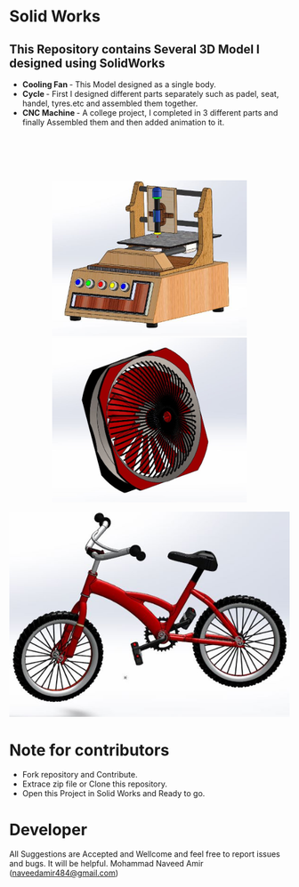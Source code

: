 # Solid Works
<h2>This Repository contains Several 3D Model I designed using SolidWorks</h2>

* <b>Cooling Fan </b> - This Model designed  as a single body. 
* <b>Cycle </b> - First I designed different parts separately such as padel, seat, handel, tyres.etc and assembled them together.
* <b>CNC Machine </b> - A college project, I completed in 3 different parts and finally Assembled them and then added animation to it.

 <br>
 <br>
 
 <br>
 <br>
  <p align="center">
  <img src="images/cnc2.jpg" width="350" title="cnc">
  <img src="images/fan.jpg"  width="350" alt="accessibility text">
  </p>

<p align="center">
   <img src="images/cycle.jpg" width="700" title="cycle">
  <!-- <img src="images/home.jpg" width="350" title="cycle"> -->
</p>

# Note for contributors

* Fork repository and Contribute.
* Extrace zip file or Clone this repository.
* Open this Project in Solid Works and Ready to go.

# Developer
All Suggestions are Accepted and Wellcome and feel free to report issues and bugs. It will be helpful.
Mohammad Naveed Amir
(naveedamir484@gmail.com)


